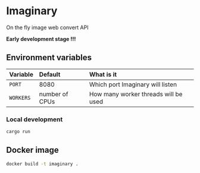 # Imaginary
On the fly image web convert API

**Early development stage !!!**

## Environment variables

| **Variable** | **Default**    | **What is it**                       |
| :----------- | :------------- | :----------------------------------- |
| `PORT`       | 8080           | Which port Imaginary will listen     |
| `WORKERS`    | number of CPUs | How many worker threads will be used |


### Local development
```bash
cargo run 
```

## Docker image

```bash
docker build -t imaginary .
```
